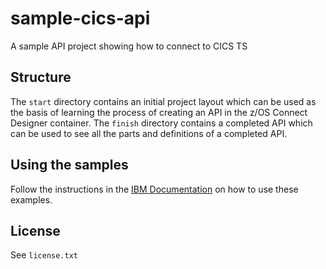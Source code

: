 # sample-cics-api
A sample API project showing how to connect to CICS TS

## Structure

The `start` directory contains an initial project layout which can be used as the basis of learning the process of creating an API in the z/OS Connect Designer container. The `finish` directory contains a completed API which can be used to see all the parts and definitions of a completed API.

## Using the samples

Follow the instructions in the [IBM Documentation](https://www.ibm.com/docs/en/zosconnect/beta?topic=tutorial-create-your-first-zos-connect-api) on how to use these examples.

## License

See `license.txt`
